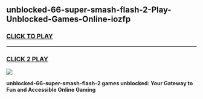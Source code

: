 
## unblocked-66-super-smash-flash-2-Play-Unblocked-Games-Online-iozfp
<h3>
<a href="https://premium76.site?title=unblocked-66-super-smash-flash-2&ref=25A">CLICK TO PLAY</a></h3>
<hr>

<h3>
<a href="https://premium76.site?title=unblocked-66-super-smash-flash-2&ref=25A">CLICK 2 PLAY</a>
  
</h3>

<a href="https://premium76.site?title=unblocked-66-super-smash-flash-2&ref=25A"><img src="https://clearcache.store/games.png"></a>


**unblocked-66-super-smash-flash-2 games unblocked: Your Gateway to Fun and Accessible Online Gaming**
